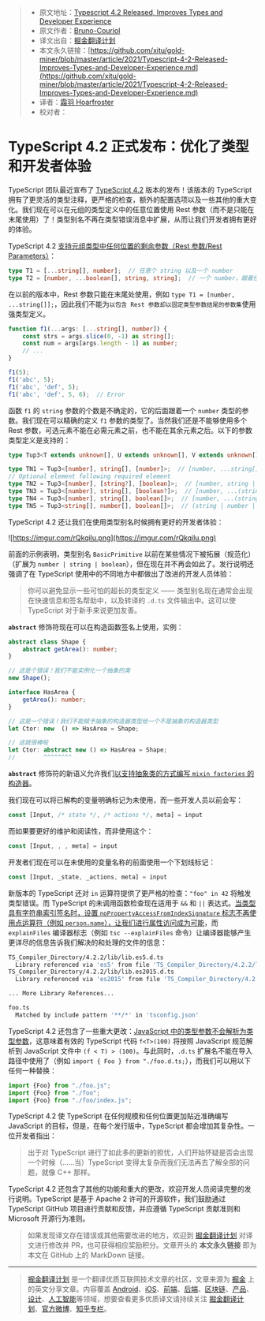 > * 原文地址：[Typescript 4.2 Released, Improves Types and Developer Experience](https://www.infoq.com/news/2021/02/typescript-4-2-released/)
> * 原文作者：[Bruno-Couriol](https://www.infoq.com/profile/Bruno-Couriol/)
> * 译文出自：[掘金翻译计划](https://github.com/xitu/gold-miner)
> * 本文永久链接：[https://github.com/xitu/gold-miner/blob/master/article/2021/Typescript-4-2-Released-Improves-Types-and-Developer-Experience.md](https://github.com/xitu/gold-miner/blob/master/article/2021/Typescript-4-2-Released-Improves-Types-and-Developer-Experience.md)
> * 译者：[霜羽 Hoarfroster](https://github.com/PassionPenguin)
> * 校对者：

# TypeScript 4.2 正式发布：优化了类型和开发者体验

TypeScript 团队最近宣布了 [TypeScript 4.2](https://devblogs.microsoft.com/typescript/announcing-typescript-4-2/) 版本的发布！该版本的 TypeScript 拥有了更灵活的类型注释，更严格的检查，额外的配置选项以及一些其他的重大变化。我们现在可以在元组的类型定义中的任意位置使用 Rest 参数（而不是只能在末尾使用）了！类型别名不再在类型错误消息中扩展，从而让我们开发者拥有更好的体验。

TypeScript 4.2 [支持元组类型中任何位置的剩余参数（Rest 参数/Rest Parameters）](https://github.com/microsoft/TypeScript/pull/41544)：

```ts
type T1 = [...string[], number];  // 任意个 string 以及一个 number
type T2 = [number, ...boolean[], string, string];  // 一个 number，跟着任意个 boolean，跟着两个 string
```

在以前的版本中，Rest 参数只能在末尾处使用，例如 `type T1 = [number, ...string[]];`，因此我们不能为`以包含 Rest 参数却以固定类型参数结尾的参数集`使用强类型定义。

```ts
function f1(...args: [...string[], number]) {
    const strs = args.slice(0, -1) as string[];
    const num = args[args.length - 1] as number;
    // ...
}

f1(5);
f1('abc', 5);
f1('abc', 'def', 5);
f1('abc', 'def', 5, 6);  // Error
```

函数 `f1` 的 `string` 参数的个数是不确定的，它的后面跟着一个 `number` 类型的参数。我们现在可以精确的定义 `f1` 参数的类型了。当然我们还是不能够使用多个 Rest 参数，可选元素不能在必需元素之前，也不能在其余元素之后。以下的参数类型定义是支持的：

```ts
type Tup3<T extends unknown[], U extends unknown[], V extends unknown[]> = [...T, ...U, ...V];

type TN1 = Tup3<[number], string[], [number]>;  // [number, ...string[], number]
// Optional element following required element
type TN2 = Tup3<[number], [string?], [boolean]>;  // [number, string | undefined, boolean]
type TN3 = Tup3<[number], string[], [boolean?]>;  // [number, ...(string | boolean | undefined)[]]
type TN4 = Tup3<[number], string[], boolean[]>;  // [number, ...(string | boolean)[]]
type TN5 = Tup3<string[], number[], boolean[]>;  // (string | number | boolean)[] 
```

TypeScript 4.2 还让我们在使用类型别名时候拥有更好的开发者体验：

![https://imgur.com/rQkqilu.png](https://imgur.com/rQkqilu.png)

前面的示例表明，类型别名 `BasicPrimitive` 以前在某些情况下被拓展（规范化）（扩展为 `number | string | boolean`），但在现在并不再会如此了。发行说明还强调了在 TypeScript 使用中的不同地方中都做出了改进的开发人员体验：

> 你可以避免显示一些可怕的超长的类型定义 —— 类型别名现在通常会出现在快速信息和签名帮助中，以及转译的 `.d.ts` 文件输出中。这可以使 TypeScript 对于新手来说更加友善。

**`abstract`** 修饰符现在可以在构造函数签名上使用，实例：

```ts
abstract class Shape {
    abstract getArea(): number;
}

// 这是个错误！我们不能实例化一个抽象的类 
new Shape();

interface HasArea {
    getArea(): number;
}

// 这是一个错误！我们不能赋予抽象的构造器类型给一个不是抽象的构造器类型
let Ctor: new  () => HasArea = Shape;

// 这就很棒啦
let Ctor: abstract new () => HasArea = Shape;
//        ^^^^^^^^
```

**`abstract`** 修饰符的新语义允许我们[以支持抽象类的方式编写 `mixin factories` 的构造器](https://github.com/microsoft/TypeScript/pull/36392)。

我们现在可以将已解构的变量明确标记为未使用，而一些开发人员以前会写：

```ts
const [Input, /* state */, /* actions */, meta] = input 
```

而如果要更好的维护和阅读性，而非使用这个：

```ts
const [Input, , , meta] = input 
```

开发者们现在可以在未使用的变量名称的前面使用一个下划线标记：

```ts
const [Input, _state, _actions, meta] = input
```

新版本的 TypeScript 还对 `in` 运算符提供了更严格的检查：`"foo" in 42` 将触发类型错误。而 TypeScript 的未调用函数检查现在适用于 `&&` 和 `||` 表达式。[当类型具有字符串索引签名时，设置 `noPropertyAccessFromIndexSignature` 标志不再使用点运算符（例如 `person.name`），让我们进行属性访问成为可能](https://devblogs.microsoft.com/typescript/announcing-typescript-4-2/#no-property-access-index-signature)，而 `explainFiles` 编译器标志（例如 `tsc --explainFiles` 命令）让编译器能够产生更详尽的信息告诉我们解决的和处理的文件的信息：

```sh
TS_Compiler_Directory/4.2.2/lib/lib.es5.d.ts
  Library referenced via 'es5' from file 'TS_Compiler_Directory/4.2.2/lib/lib.es2015.d.ts'
TS_Compiler_Directory/4.2.2/lib/lib.es2015.d.ts
  Library referenced via 'es2015' from file 'TS_Compiler_Directory/4.2.2/lib/lib.es2016.d.ts'

... More Library References...

foo.ts
  Matched by include pattern '**/*' in 'tsconfig.json'
```

TypeScript 4.2 还包含了一些重大更改：[JavaScript 中的类型参数不会解析为类型参数](https://devblogs.microsoft.com/typescript/announcing-typescript-4-2/#type-arguments-in-javascript-are-not-parsed-as-type-arguments)，这意味着有效的 TypeScript 代码 `f<T>(100)` 将按照 JavaScript 规范解析到 JavaScript 文件中 `(f < T) > (100)`。与此同时，`.d.ts` 扩展名不能在导入路径中使用了（例如 `import { Foo } from "./foo.d.ts;`），而我们可以用以下任何一种替换：

```ts
import {Foo} from "./foo.js";
import {Foo} from "./foo";
import {Foo} from "./foo/index.js";
```

TypeScript 4.2 使 TypeScript 在任何规模和任何位置更加贴近准确编写 JavaScript 的目标，但是，在每个发行版中，TypeScript 都会增加其复杂性。一位开发者指出：

> 出于对 TypeScript 进行了如此多的更新的担忧，人们开始怀疑是否会出现一个时候（……当）TypeScript 变得太复杂而我们无法再去了解全部的问题，就像 C++ 那样。

TypeScript 4.2 还包含了其他的功能和重大的更改，欢迎开发人员阅读完整的发行说明。TypeScript 是基于 Apache 2 许可的开源软件，我们鼓励通过 TypeScript GitHub 项目进行贡献和反馈，并应遵循 TypeScript 贡献准则和 Microsoft 开源行为准则。

> 如果发现译文存在错误或其他需要改进的地方，欢迎到 [掘金翻译计划](https://github.com/xitu/gold-miner) 对译文进行修改并 PR，也可获得相应奖励积分。文章开头的 **本文永久链接** 即为本文在 GitHub 上的 MarkDown 链接。

---

> [掘金翻译计划](https://github.com/xitu/gold-miner) 是一个翻译优质互联网技术文章的社区，文章来源为 [掘金](https://juejin.im) 上的英文分享文章。内容覆盖 [Android](https://github.com/xitu/gold-miner#android)、[iOS](https://github.com/xitu/gold-miner#ios)、[前端](https://github.com/xitu/gold-miner#前端)、[后端](https://github.com/xitu/gold-miner#后端)、[区块链](https://github.com/xitu/gold-miner#区块链)、[产品](https://github.com/xitu/gold-miner#产品)、[设计](https://github.com/xitu/gold-miner#设计)、[人工智能](https://github.com/xitu/gold-miner#人工智能)等领域，想要查看更多优质译文请持续关注 [掘金翻译计划](https://github.com/xitu/gold-miner)、[官方微博](http://weibo.com/juejinfanyi)、[知乎专栏](https://zhuanlan.zhihu.com/juejinfanyi)。
